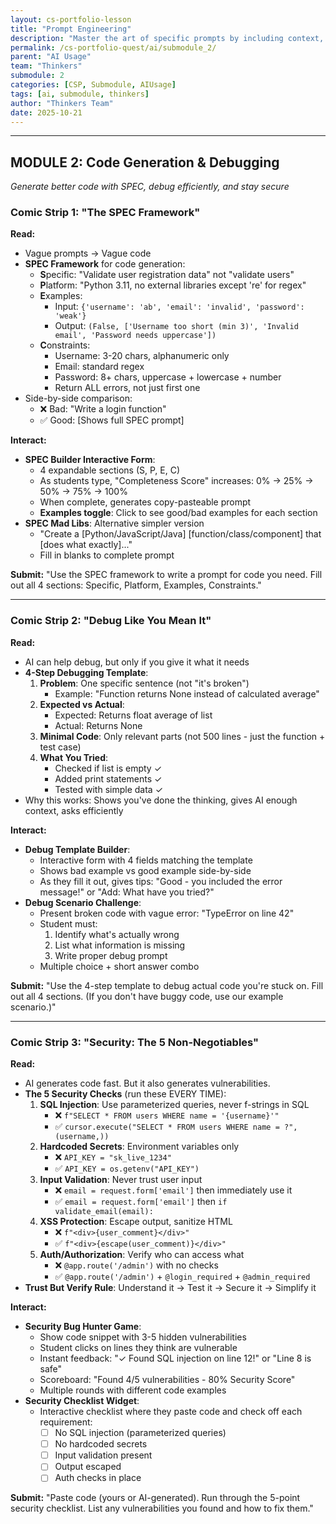 ```yaml
---
layout: cs-portfolio-lesson
title: "Prompt Engineering"
description: "Master the art of specific prompts by including context, the problem, what you've tried, and desired outcomes. Practice iterative refinement to get better AI responses."
permalink: /cs-portfolio-quest/ai/submodule_2/
parent: "AI Usage"
team: "Thinkers"
submodule: 2
categories: [CSP, Submodule, AIUsage]
tags: [ai, submodule, thinkers]
author: "Thinkers Team"
date: 2025-10-21
---
```


---

## **MODULE 2: Code Generation & Debugging**
*Generate better code with SPEC, debug efficiently, and stay secure*

### Comic Strip 1: "The SPEC Framework"
**Read:**
- Vague prompts → Vague code
- **SPEC Framework** for code generation:
  - **S**pecific: "Validate user registration data" not "validate users"
  - **P**latform: "Python 3.11, no external libraries except 're' for regex"
  - **E**xamples: 
    - Input: `{'username': 'ab', 'email': 'invalid', 'password': 'weak'}`
    - Output: `(False, ['Username too short (min 3)', 'Invalid email', 'Password needs uppercase'])`
  - **C**onstraints:
    - Username: 3-20 chars, alphanumeric only
    - Email: standard regex
    - Password: 8+ chars, uppercase + lowercase + number
    - Return ALL errors, not just first one
- Side-by-side comparison:
  - ❌ Bad: "Write a login function"
  - ✅ Good: [Shows full SPEC prompt]

**Interact:**
- **SPEC Builder Interactive Form**:
  - 4 expandable sections (S, P, E, C)
  - As students type, "Completeness Score" increases: 0% → 25% → 50% → 75% → 100%
  - When complete, generates copy-pasteable prompt
  - **Examples toggle**: Click to see good/bad examples for each section
- **SPEC Mad Libs**: Alternative simpler version
  - "Create a [Python/JavaScript/Java] [function/class/component] that [does what exactly]..."
  - Fill in blanks to complete prompt

**Submit:**
"Use the SPEC framework to write a prompt for code you need. Fill out all 4 sections: Specific, Platform, Examples, Constraints."

---

### Comic Strip 2: "Debug Like You Mean It"
**Read:**
- AI can help debug, but only if you give it what it needs
- **4-Step Debugging Template**:
  1. **Problem**: One specific sentence (not "it's broken")
     - Example: "Function returns None instead of calculated average"
  2. **Expected vs Actual**: 
     - Expected: Returns float average of list
     - Actual: Returns None
  3. **Minimal Code**: Only relevant parts (not 500 lines - just the function + test case)
  4. **What You Tried**: 
     - Checked if list is empty ✓
     - Added print statements ✓
     - Tested with simple data ✓
- Why this works: Shows you've done the thinking, gives AI enough context, asks efficiently

**Interact:**
- **Debug Template Builder**:
  - Interactive form with 4 fields matching the template
  - Shows bad example vs good example side-by-side
  - As they fill it out, gives tips: "Good - you included the error message!" or "Add: What have you tried?"
- **Debug Scenario Challenge**:
  - Present broken code with vague error: "TypeError on line 42"
  - Student must:
    1. Identify what's actually wrong
    2. List what information is missing
    3. Write proper debug prompt
  - Multiple choice + short answer combo

**Submit:**
"Use the 4-step template to debug actual code you're stuck on. Fill out all 4 sections. (If you don't have buggy code, use our example scenario.)"

---

### Comic Strip 3: "Security: The 5 Non-Negotiables"
**Read:**
- AI generates code fast. But it also generates vulnerabilities.
- **The 5 Security Checks** (run these EVERY TIME):
  1. **SQL Injection**: Use parameterized queries, never f-strings in SQL
     - ❌ `f"SELECT * FROM users WHERE name = '{username}'"`
     - ✅ `cursor.execute("SELECT * FROM users WHERE name = ?", (username,))`
  2. **Hardcoded Secrets**: Environment variables only
     - ❌ `API_KEY = "sk_live_1234"`
     - ✅ `API_KEY = os.getenv("API_KEY")`
  3. **Input Validation**: Never trust user input
     - ❌ `email = request.form['email']` then immediately use it
     - ✅ `email = request.form['email']` then `if validate_email(email):`
  4. **XSS Protection**: Escape output, sanitize HTML
     - ❌ `f"<div>{user_comment}</div>"`
     - ✅ `f"<div>{escape(user_comment)}</div>"`
  5. **Auth/Authorization**: Verify who can access what
     - ❌ `@app.route('/admin')` with no checks
     - ✅ `@app.route('/admin')` + `@login_required` + `@admin_required`
- **Trust But Verify Rule**: Understand it → Test it → Secure it → Simplify it

**Interact:**
- **Security Bug Hunter Game**:
  - Show code snippet with 3-5 hidden vulnerabilities
  - Student clicks on lines they think are vulnerable
  - Instant feedback: "✓ Found SQL injection on line 12!" or "Line 8 is safe"
  - Scoreboard: "Found 4/5 vulnerabilities - 80% Security Score"
  - Multiple rounds with different code examples
- **Security Checklist Widget**:
  - Interactive checklist where they paste code and check off each requirement:
    - ☐ No SQL injection (parameterized queries)
    - ☐ No hardcoded secrets
    - ☐ Input validation present
    - ☐ Output escaped
    - ☐ Auth checks in place

**Submit:**
"Paste code (yours or AI-generated). Run through the 5-point security checklist. List any vulnerabilities you found and how to fix them."